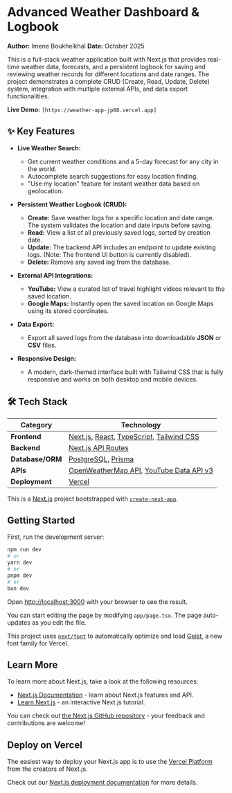 # Advanced Weather Dashboard & Logbook

**Author:** Imene Boukhelkhal
**Date:** October 2025

This is a full-stack weather application built with Next.js that provides real-time weather data, forecasts, and a persistent logbook for saving and reviewing weather records for different locations and date ranges. The project demonstrates a complete CRUD (Create, Read, Update, Delete) system, integration with multiple external APIs, and data export functionalities.

**Live Demo:** `[https://weather-app-jp88.vercel.app]`  


## ✨ Key Features

* **Live Weather Search:**
    * Get current weather conditions and a 5-day forecast for any city in the world.
    * Autocomplete search suggestions for easy location finding.
    * "Use my location" feature for instant weather data based on geolocation.

* **Persistent Weather Logbook (CRUD):**
    * **Create:** Save weather logs for a specific location and date range. The system validates the location and date inputs before saving.
    * **Read:** View a list of all previously saved logs, sorted by creation date.
    * **Update:** The backend API includes an endpoint to update existing logs. (Note: The frontend UI button is currently disabled).
    * **Delete:** Remove any saved log from the database.

* **External API Integrations:**
    * **YouTube:** View a curated list of travel highlight videos relevant to the saved location.
    * **Google Maps:** Instantly open the saved location on Google Maps using its stored coordinates.

* **Data Export:**
    * Export all saved logs from the database into downloadable **JSON** or **CSV** files.

* **Responsive Design:**
    * A modern, dark-themed interface built with Tailwind CSS that is fully responsive and works on both desktop and mobile devices.

## 🛠️ Tech Stack

| Category         | Technology                                                                                                   |
| ---------------- | -------------------------------------------------------------------------------------------------------------- |
| **Frontend**     | [Next.js](https://nextjs.org/), [React](https://reactjs.org/), [TypeScript](https://www.typescriptlang.org/), [Tailwind CSS](https://tailwindcss.com/) |
| **Backend**      | [Next.js API Routes](https://nextjs.org/docs/api-routes/introduction)                                          |
| **Database/ORM** | [PostgreSQL](https://www.postgresql.org/), [Prisma](https://www.prisma.io/)                                  |
| **APIs**         | [OpenWeatherMap API](https://openweathermap.org/api), [YouTube Data API v3](https://developers.google.com/youtube/v3) |
| **Deployment**   | [Vercel](https://vercel.com/)  







This is a [Next.js](https://nextjs.org) project bootstrapped with [`create-next-app`](https://nextjs.org/docs/app/api-reference/cli/create-next-app).

## Getting Started

First, run the development server:

```bash
npm run dev
# or
yarn dev
# or
pnpm dev
# or
bun dev
```

Open [http://localhost:3000](http://localhost:3000) with your browser to see the result.

You can start editing the page by modifying `app/page.tsx`. The page auto-updates as you edit the file.

This project uses [`next/font`](https://nextjs.org/docs/app/building-your-application/optimizing/fonts) to automatically optimize and load [Geist](https://vercel.com/font), a new font family for Vercel.

## Learn More

To learn more about Next.js, take a look at the following resources:

- [Next.js Documentation](https://nextjs.org/docs) - learn about Next.js features and API.
- [Learn Next.js](https://nextjs.org/learn) - an interactive Next.js tutorial.

You can check out [the Next.js GitHub repository](https://github.com/vercel/next.js) - your feedback and contributions are welcome!

## Deploy on Vercel

The easiest way to deploy your Next.js app is to use the [Vercel Platform](https://vercel.com/new?utm_medium=default-template&filter=next.js&utm_source=create-next-app&utm_campaign=create-next-app-readme) from the creators of Next.js.

Check out our [Next.js deployment documentation](https://nextjs.org/docs/app/building-your-application/deploying) for more details.
